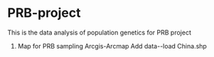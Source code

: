 # PRB-project
This is the data analysis of population genetics for PRB project

1. Map for PRB sampling
Arcgis-Arcmap
Add data--load China.shp
